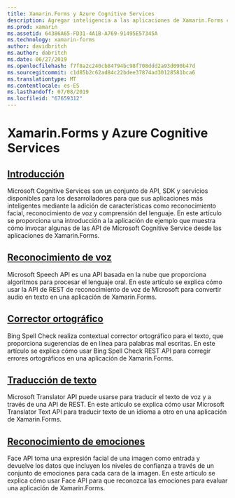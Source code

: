 ```yaml
---
title: Xamarin.Forms y Azure Cognitive Services
description: Agregar inteligencia a las aplicaciones de Xamarin.Forms con Azure Cognitive Services, incluido el reconocimiento de voz, corrector ortográfico, traducción de texto y reconocimiento de emociones.
ms.prod: xamarin
ms.assetid: 64386A65-FD31-4A1B-A769-91495E57345A
ms.technology: xamarin-forms
author: davidbritch
ms.author: dabritch
ms.date: 06/27/2019
ms.openlocfilehash: f7f8a2c240cb84794bc98f708ddd2a93d090b47d
ms.sourcegitcommit: c1d85b2c62ad84c22bdee37874ad30128581bca6
ms.translationtype: MT
ms.contentlocale: es-ES
ms.lasthandoff: 07/08/2019
ms.locfileid: "67659312"
---
```

# <a name="xamarinforms-and-azure-cognitive-services"></a>Xamarin.Forms y Azure Cognitive Services

## <a name="introductionintroductionmd"></a>[Introducción](introduction.md)

Microsoft Cognitive Services son un conjunto de API, SDK y servicios disponibles para los desarrolladores para que sus aplicaciones más inteligentes mediante la adición de características como reconocimiento facial, reconocimiento de voz y comprensión del lenguaje. En este artículo se proporciona una introducción a la aplicación de ejemplo que muestra cómo invocar algunas de las API de Microsoft Cognitive Service desde las aplicaciones de Xamarin.Forms.

## <a name="speech-recognitionspeech-recognitionmd"></a>[Reconocimiento de voz](speech-recognition.md)

Microsoft Speech API es una API basada en la nube que proporciona algoritmos para procesar el lenguaje oral. En este artículo se explica cómo usar la API de REST de reconocimiento de voz de Microsoft para convertir audio en texto en una aplicación de Xamarin.Forms.

## <a name="spell-checkspell-checkmd"></a>[Corrector ortográfico](spell-check.md)

Bing Spell Check realiza contextual corrector ortográfico para el texto, que proporciona sugerencias de en línea para palabras mal escritas. En este artículo se explica cómo usar Bing Spell Check REST API para corregir errores ortográficos en una aplicación de Xamarin.Forms.

## <a name="text-translationtext-translationmd"></a>[Traducción de texto](text-translation.md)

Microsoft Translator API puede usarse para traducir el texto de voz y a través de una API de REST. En este artículo se explica cómo usar Microsoft Translator Text API para traducir texto de un idioma a otro en una aplicación de Xamarin.Forms.

## <a name="emotion-recognitionemotion-recognitionmd"></a>[Reconocimiento de emociones](emotion-recognition.md)

Face API toma una expresión facial de una imagen como entrada y devuelve los datos que incluyen los niveles de confianza a través de un conjunto de emociones para cada cara de la imagen. En este artículo se explica cómo usar Face API para que reconozca las emociones para evaluar una aplicación de Xamarin.Forms.

